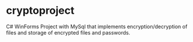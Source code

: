 # cryptoproject 

C# WinForms Project with MySql that implements encryption/decryption of files and storage of encrypted files and passwords.
